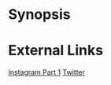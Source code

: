 # Synopsis


# External Links
[Instagram Part 1](https://www.instagram.com/p/CCb85RHDEhd/)
[Twitter]()